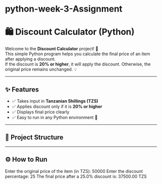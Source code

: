 # python-week-3-Assignment
# 🛍️ Discount Calculator (Python)

Welcome to the **Discount Calculator** project! 🎉  
This simple Python program helps you calculate the final price of an item after applying a discount.  
If the discount is **20% or higher**, it will apply the discount. Otherwise, the original price remains unchanged. 💡  

---

## ✨ Features
- ✅ Takes input in **Tanzanian Shillings (TZS)**
- ✅ Applies discount only if it is **20% or higher**
- ✅ Displays final price clearly
- ✅ Easy to run in any Python environment 🐍

---

## 📂 Project Structure

---

## ⚙️ How to Run

Enter the original price of the item (in TZS): 50000
Enter the discount percentage: 25
The final price after a 25.0% discount is: 37500.00 TZS
